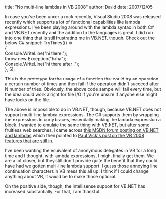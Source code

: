 
title: "No multi-line lambdas in VB 2008"
author: David
date: 2007/12/05

In case you've been under a rock recently, Visual Studio 2008 was released recently which supports a lot of functional capabilities like lambda expressions. I've been playing around with the lambda syntax in both C# and VB.NET recently and the addition to the languages is great. I did run into one thing that is still frustrating me in VB.NET, though. 
Check out the below C# snippet: 
TryTimes(() =&gt;<br>{<br>   Console.WriteLine("hi there.");<br>   throw new Exception("haha");<br>   Console.WriteLine("hi there after   .");<br>}, 5); 

This is the prototype for the usage of a function that could try an operation a certain number of times and then fail if the operation didn't succeed after N number of tries. Obviously, the above code sample will fail every time, but the idea could work alright for file I/O if you're unsure if anyone else might have locks on the file. 

The above is impossible to do in VB.NET, though, because VB.NET does not support multi-line lambda expressions. The C# supports them by wrapping the expressions in curly braces, essentially making the lambda expression a block. I wanted to emulate the same thing with VB.NET, but after some fruitless web searches, I came across <a href="http://forums.microsoft.com/MSDN/ShowPost.aspx?PostID=2091730&SiteID=1">this MSDN forum posting on VB.NET and lambdas</a> which then pointed to [Paul Vick's post on the VB 2008 features that are still in](http://www.panopticoncentral.net/archive/2007/06/27/21113.aspx). 

I've been wanting the equivalent of anonymous delegates in VB for a long time and I thought, with lambda expressions, I might finally get them. We are a lot closer, but they still don't provide quite the benefit that they could have had we gotten multi-line lambda support. I guess those annoying line continuation characters in VB mess this all up. I think if I could change anything about VB, it would be to make those optional. 

On the positive side, though, the intellisense support for VB.NET has increased substantially. For that, I am thankful.
